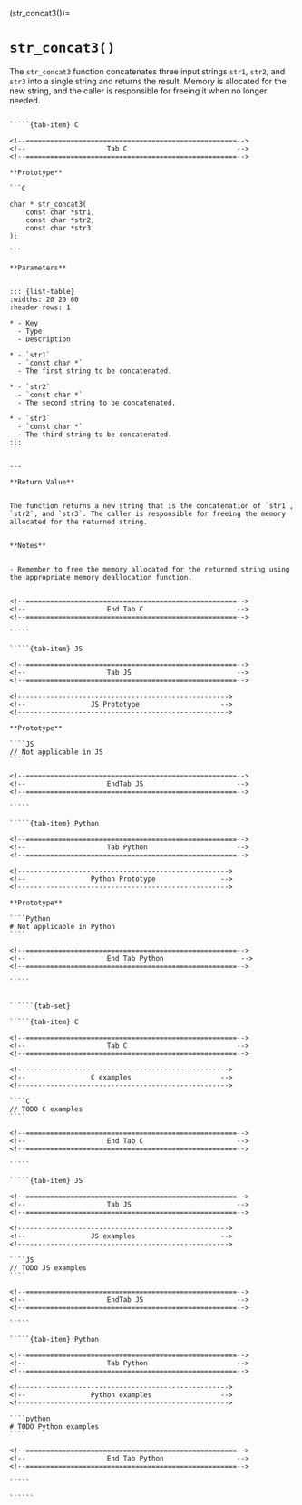 <!-- ============================================================== -->
(str_concat3())=
# `str_concat3()`
<!-- ============================================================== -->


The `str_concat3` function concatenates three input strings `str1`, `str2`, and `str3` into a single string and returns the result. Memory is allocated for the new string, and the caller is responsible for freeing it when no longer needed.


<!------------------------------------------------------------>
<!--                    Prototypes                          -->
<!------------------------------------------------------------>

``````{tab-set}

`````{tab-item} C

<!--====================================================-->
<!--                    Tab C                           -->
<!--====================================================-->

**Prototype**

```C

char * str_concat3(
    const char *str1,
    const char *str2,
    const char *str3
);

```

**Parameters**


::: {list-table}
:widths: 20 20 60
:header-rows: 1

* - Key
  - Type
  - Description

* - `str1`
  - `const char *`
  - The first string to be concatenated.

* - `str2`
  - `const char *`
  - The second string to be concatenated.

* - `str3`
  - `const char *`
  - The third string to be concatenated.
:::


---

**Return Value**


The function returns a new string that is the concatenation of `str1`, `str2`, and `str3`. The caller is responsible for freeing the memory allocated for the returned string.


**Notes**


- Remember to free the memory allocated for the returned string using the appropriate memory deallocation function.


<!--====================================================-->
<!--                    End Tab C                       -->
<!--====================================================-->

`````

`````{tab-item} JS

<!--====================================================-->
<!--                    Tab JS                          -->
<!--====================================================-->

<!---------------------------------------------------->
<!--                JS Prototype                    -->
<!---------------------------------------------------->

**Prototype**

````JS
// Not applicable in JS
````

<!--====================================================-->
<!--                    EndTab JS                       -->
<!--====================================================-->

`````

`````{tab-item} Python

<!--====================================================-->
<!--                    Tab Python                      -->
<!--====================================================-->

<!---------------------------------------------------->
<!--                Python Prototype                -->
<!---------------------------------------------------->

**Prototype**

````Python
# Not applicable in Python
````

<!--====================================================-->
<!--                    End Tab Python                   -->
<!--====================================================-->

`````

``````

<!------------------------------------------------------------>
<!--                    Examples                            -->
<!------------------------------------------------------------>

```````{dropdown} Examples

``````{tab-set}

`````{tab-item} C

<!--====================================================-->
<!--                    Tab C                           -->
<!--====================================================-->

<!---------------------------------------------------->
<!--                C examples                      -->
<!---------------------------------------------------->

````C
// TODO C examples
````

<!--====================================================-->
<!--                    End Tab C                       -->
<!--====================================================-->

`````

`````{tab-item} JS

<!--====================================================-->
<!--                    Tab JS                          -->
<!--====================================================-->

<!---------------------------------------------------->
<!--                JS examples                     -->
<!---------------------------------------------------->

````JS
// TODO JS examples
````

<!--====================================================-->
<!--                    EndTab JS                       -->
<!--====================================================-->

`````

`````{tab-item} Python

<!--====================================================-->
<!--                    Tab Python                      -->
<!--====================================================-->

<!---------------------------------------------------->
<!--                Python examples                 -->
<!---------------------------------------------------->

````python
# TODO Python examples
````

<!--====================================================-->
<!--                    End Tab Python                  -->
<!--====================================================-->

`````

``````

```````

